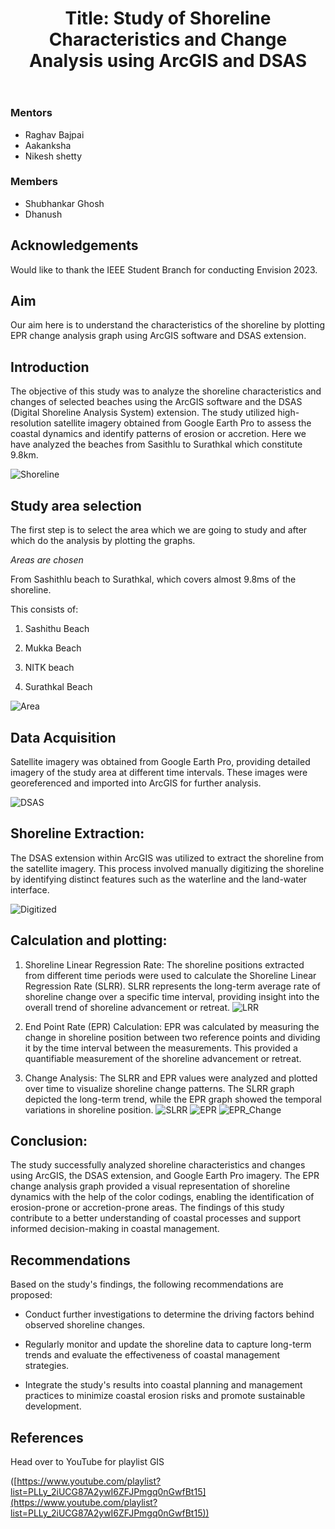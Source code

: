 ﻿---
layout: post


title: "Title: Study of Shoreline Characteristics and Change Analysis using ArcGIS and DSAS"


description: " This project utilized ArcGIS software and the DSAS extension to study shoreline characteristics and changes of some selected beaches."


categories: envision


thumbnail: 2023-07-18-title--study-of-shoreline-characteristics-and-change-analysis-using-arcgis-and-dsas-2023_shoreline.jpeg


year: 2023


---





### Mentors
- Raghav Bajpai
- Aakanksha
- Nikesh shetty


### Members
- Shubhankar Ghosh
- Dhanush


## Acknowledgements


Would like to thank the IEEE Student Branch for conducting Envision 2023.





## Aim


Our aim here is to understand the characteristics of the shoreline by plotting EPR change analysis graph using ArcGIS software and DSAS extension.








## Introduction





The objective of this study was to analyze the shoreline characteristics and changes of selected beaches using the ArcGIS software and the DSAS (Digital Shoreline Analysis System) extension. The study utilized high-resolution satellite imagery obtained from Google Earth Pro to assess the coastal dynamics and identify patterns of erosion or accretion. Here we have analyzed the beaches from Sasithlu to Surathkal which constitute 9.8km.





![Shoreline](/virtual-expo/assets/img/envision/piston/title--study-of-shoreline-characteristics-and-change-analysis-using-arcgis-and-dsas/intro.jpeg)





## Study area selection





The first step is to select the area which we are going to study and after which do the analysis by plotting the graphs.


*Areas are chosen*


From Sashithlu beach to Surathkal, which covers almost 9.8ms of the shoreline.


This consists of:


1) Sashithu Beach


2) Mukka Beach


3) NITK beach


4) Surathkal Beach


![Area](/virtual-expo/assets/img/envision/piston/title--study-of-shoreline-characteristics-and-change-analysis-using-arcgis-and-dsas/area.jpeg)



## Data Acquisition





Satellite imagery was obtained from Google Earth Pro, providing detailed imagery of the study area at different time intervals. These images were georeferenced and imported into ArcGIS for further analysis.


![DSAS](/virtual-expo/assets/img/envision/piston/title--study-of-shoreline-characteristics-and-change-analysis-using-arcgis-and-dsas/dsas2.jpeg)





## Shoreline Extraction:





The DSAS extension within ArcGIS was utilized to extract the shoreline from the satellite imagery. This process involved manually digitizing the shoreline by identifying distinct features such as the waterline and the land-water interface.


![Digitized](/virtual-expo/assets/img/envision/piston/title--study-of-shoreline-characteristics-and-change-analysis-using-arcgis-and-dsas/dsas.jpeg)


## Calculation and plotting:





1) Shoreline Linear Regression Rate: The shoreline positions extracted from different time periods were used to calculate the Shoreline Linear Regression Rate (SLRR). SLRR represents the long-term average rate of shoreline change over a specific time interval, providing insight into the overall trend of shoreline advancement or retreat.
![LRR](/virtual-expo/assets/img/envision/piston/title--study-of-shoreline-characteristics-and-change-analysis-using-arcgis-and-dsas/lrr.jpeg)





2) End Point Rate (EPR) Calculation: EPR was calculated by measuring the change in shoreline position between two reference points and dividing it by the time interval between the measurements. This provided a quantifiable measurement of the shoreline advancement or retreat.





3) Change Analysis: The SLRR and EPR values were analyzed and plotted over time to visualize shoreline change patterns. The SLRR graph depicted the long-term trend, while the EPR graph showed the temporal variations in shoreline position.
![SLRR](/virtual-expo/assets/img/envision/piston/title--study-of-shoreline-characteristics-and-change-analysis-using-arcgis-and-dsas/slrr.jpeg)
![EPR](/virtual-expo/assets/img/envision/piston/title--study-of-shoreline-characteristics-and-change-analysis-using-arcgis-and-dsas/epr.jpeg)
![EPR_Change](/virtual-expo/assets/img/envision/piston/title--study-of-shoreline-characteristics-and-change-analysis-using-arcgis-and-dsas/epr_change.jpeg)







## Conclusion:



The study successfully analyzed shoreline characteristics and changes using ArcGIS, the DSAS extension, and Google Earth Pro imagery. The EPR change analysis graph provided a visual representation of shoreline dynamics with the help of the color codings, enabling the identification of erosion-prone or accretion-prone areas. The findings of this study contribute to a better understanding of coastal processes and support informed decision-making in coastal management.






## Recommendations


Based on the study's findings, the following recommendations are proposed:


- Conduct further investigations to determine the driving factors behind observed shoreline changes.


- Regularly monitor and update the shoreline data to capture long-term trends and evaluate the effectiveness of coastal management strategies.


- Integrate the study's results into coastal planning and management practices to minimize coastal erosion risks and promote sustainable development.


## References





Head over to YouTube for playlist GIS


([https://www.youtube.com/playlist?list=PLLy_2iUCG87A2ywI6ZFJPmgq0nGwfBt15](https://www.youtube.com/playlist?list=PLLy_2iUCG87A2ywI6ZFJPmgq0nGwfBt15))